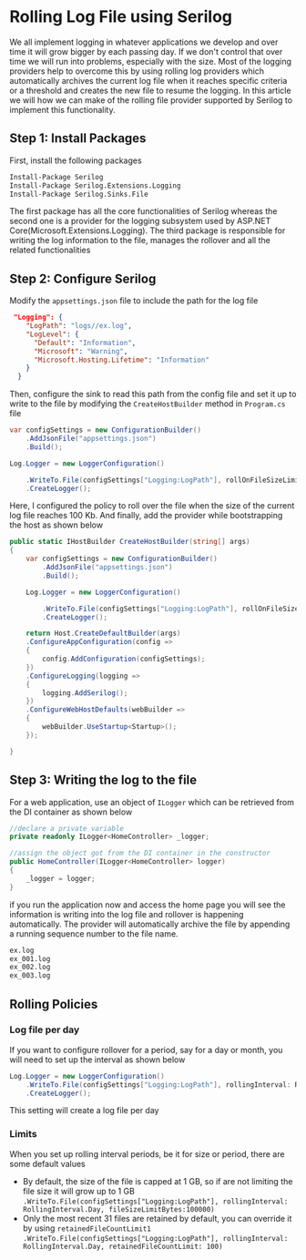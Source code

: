 # Rolling Log File using Serilog

We all implement logging in whatever applications we develop and over time it will grow bigger by each passing day. If we don't control that over time we will run into problems, especially with the size. Most of the logging providers help to overcome this by using rolling log providers which automatically archives the current log file when it reaches specific criteria or a threshold and creates the new file to resume the logging. In this article we will how we can make of the rolling file provider supported by Serilog to implement this functionality.

## Step 1: Install Packages

First, install the following packages

```bash
Install-Package Serilog
Install-Package Serilog.Extensions.Logging
Install-Package Serilog.Sinks.File
```

The first package has all the core functionalities of Serilog whereas the second one is a provider for the logging subsystem used by ASP.NET Core(Microsoft.Extensions.Logging). The third package is responsible for writing the log information to the file, manages the rollover and all the related functionalities

## Step 2: Configure Serilog

Modify the `appsettings.json` file to include the path for the log file

```json
 "Logging": {
    "LogPath": "logs//ex.log",
    "LogLevel": {
      "Default": "Information",
      "Microsoft": "Warning",
      "Microsoft.Hosting.Lifetime": "Information"
    }
  }
```

Then, configure the sink to read this path from the config file and set it up to write to the file by modifying the `CreateHostBuilder` method in `Program.cs` file

```csharp
var configSettings = new ConfigurationBuilder()
    .AddJsonFile("appsettings.json")
    .Build();

Log.Logger = new LoggerConfiguration()

    .WriteTo.File(configSettings["Logging:LogPath"], rollOnFileSizeLimit:true,fileSizeLimitBytes:10)
    .CreateLogger();
```

Here, I configured the policy to roll over the file when the size of the current log file reaches 100 Kb. And finally, add the provider while bootstrapping the host as shown below

```csharp
public static IHostBuilder CreateHostBuilder(string[] args)
{
    var configSettings = new ConfigurationBuilder()
        .AddJsonFile("appsettings.json")
        .Build();

    Log.Logger = new LoggerConfiguration()

        .WriteTo.File(configSettings["Logging:LogPath"], rollOnFileSizeLimit:true,fileSizeLimitBytes:100000)
        .CreateLogger();

    return Host.CreateDefaultBuilder(args)
    .ConfigureAppConfiguration(config =>
    {
        config.AddConfiguration(configSettings);
    })
    .ConfigureLogging(logging =>
    {
        logging.AddSerilog();
    })
    .ConfigureWebHostDefaults(webBuilder =>
    {
        webBuilder.UseStartup<Startup>();
    });

}
```

## Step 3: Writing the log to the file

For a web application, use an object of `ILogger` which can be retrieved from the DI container as shown below

```csharp
//declare a private variable
private readonly ILogger<HomeController> _logger;

//assign the object got from the DI container in the constructor
public HomeController(ILogger<HomeController> logger)
{
    _logger = logger;
}
```

if you run the application now and access the home page you will see the information is writing into the log file and rollover is happening automatically. The provider will automatically archive the file by appending a running sequence number to the file name.

```bash
ex.log
ex_001.log
ex_002.log
ex_003.log
```

## Rolling Policies

### Log file per day

If you want to configure rollover for a period, say for a day or month, you will need to set up the interval as shown below

```csharp
Log.Logger = new LoggerConfiguration()
    .WriteTo.File(configSettings["Logging:LogPath"], rollingInterval: RollingInterval.Day)
    .CreateLogger();
```

This setting will create a log file per day

### Limits

When you set up rolling interval periods, be it for size or period, there are some default values

- By default, the size of the file is capped at 1 GB, so if are not limiting the file size it will grow up to 1 GB
`.WriteTo.File(configSettings["Logging:LogPath"], rollingInterval: RollingInterval.Day, fileSizeLimitBytes:100000)`
- Only the most recent 31 files are retained by default, you can override it by using `retainedFileCountLimit1`
`.WriteTo.File(configSettings["Logging:LogPath"], rollingInterval: RollingInterval.Day, retainedFileCountLimit: 100)`
